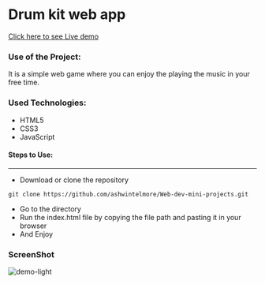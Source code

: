 <h1>Drum kit web app</h1>

[Click here to see Live demo](https://ashwins-drum-kit.herokuapp.com/)

### Use of the Project:

<p>It is a simple web game where you can enjoy the playing the music in your free time. </p>

 ### Used Technologies:

- HTML5
- CSS3
- JavaScript


#### Steps to Use:

---

- Download or clone the repository

```
git clone https://github.com/ashwintelmore/Web-dev-mini-projects.git
```

- Go to the directory
- Run the index.html file by copying the file path and pasting it in your browser
- And Enjoy

### ScreenShot

![demo-light](./Drum-kit.jpg)


